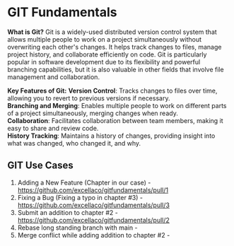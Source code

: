 # GIT Fundamentals

**What is Git?**
Git is a widely-used distributed version control system that allows multiple people to work on a project simultaneously without overwriting each other's changes. It helps track changes to files, manage project history, and collaborate efficiently on code. Git is particularly popular in software development due to its flexibility and powerful branching capabilities, but it is also valuable in other fields that involve file management and collaboration.

**Key Features of Git:**
**Version Control**: Tracks changes to files over time, allowing you to revert to previous versions if necessary. \
**Branching and Merging**: Enables multiple people to work on different parts of a project simultaneously, merging changes when ready.\
**Collaboration**: Facilitates collaboration between team members, making it easy to share and review code.\
**History Tracking**: Maintains a history of changes, providing insight into what was changed, who changed it, and why.

## GIT Use Cases 
1. Adding a New Feature (Chapter in our case) - 
   https://github.com/excellaco/gitfundamentals/pull/1
3. Fixing a Bug (Fixing a typo in chapter #3) - https://github.com/excellaco/gitfundamentals/pull/3
4. Submit an addition to chapter #2 - https://github.com/excellaco/gitfundamentals/pull/2
5. Rebase long standing branch with main - 
6. Merge conflict while adding addition to chapter #2 -
   
